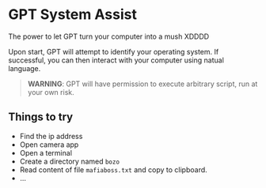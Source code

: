 # GPT System Assist

The power to let GPT turn your computer into a mush XDDDD

Upon start, GPT will attempt to identify your operating system. If successful, you can then interact with your computer using natual language.

> **WARNING**: GPT will have permission to execute arbitrary script, run at your own risk.

## Things to try
- Find the ip address
- Open camera app
- Open a terminal
- Create a directory named `bozo`
- Read content of file `mafiaboss.txt` and copy to clipboard.
- ...